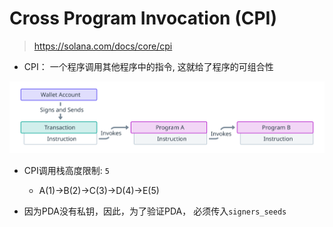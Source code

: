 # Cross Program Invocation (CPI)

> https://solana.com/docs/core/cpi

- CPI： 一个程序调用其他程序中的指令, 这就给了程序的可组合性

![](./imgs/cpi.svg)

- CPI调用栈高度限制: `5`
  - A(1)->B(2)->C(3)->D(4)->E(5)



- 因为PDA没有私钥，因此，为了验证PDA， 必须传入`signers_seeds`